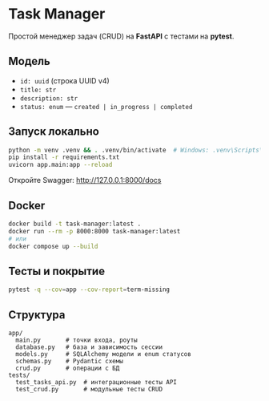
# Task Manager

Простой менеджер задач (CRUD) на **FastAPI** c тестами на **pytest**.

## Модель
- `id: uuid` (строка UUID v4)
- `title: str`
- `description: str`
- `status: enum` — `created | in_progress | completed`

## Запуск локально
```bash
python -m venv .venv && . .venv/bin/activate  # Windows: .venv\Scripts\activate
pip install -r requirements.txt
uvicorn app.main:app --reload
```
Откройте Swagger: http://127.0.0.1:8000/docs

## Docker
```bash
docker build -t task-manager:latest .
docker run --rm -p 8000:8000 task-manager:latest
# или
docker compose up --build
```

## Тесты и покрытие
```bash
pytest -q --cov=app --cov-report=term-missing
```

## Структура
```
app/
  main.py       # точки входа, роуты
  database.py   # база и зависимость сессии
  models.py     # SQLAlchemy модели и enum статусов
  schemas.py    # Pydantic схемы
  crud.py       # операции с БД
tests/
  test_tasks_api.py  # интеграционные тесты API
  test_crud.py       # модульные тесты CRUD
```
